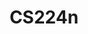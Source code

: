 ---
title: "CS224n"
layout: category
permalink: /categories/machine-learning/lecture/cs224n/
author_profile: true
taxonomy: ML-Lecture-cs224n
sidebar:
  nav: "categories"
---